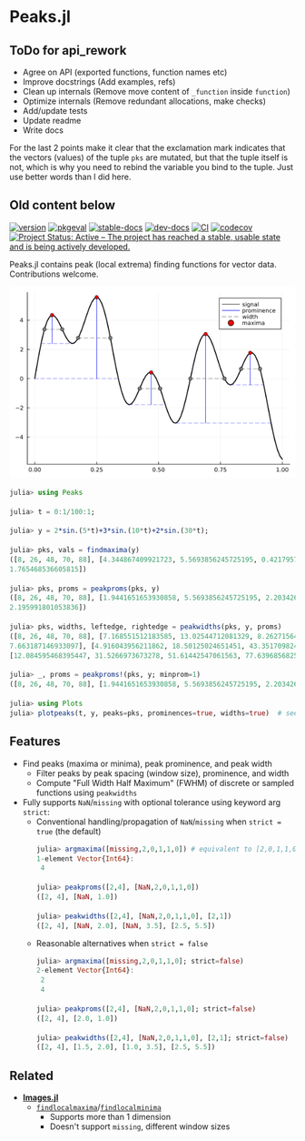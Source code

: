 # Peaks.jl

## ToDo for api_rework
* Agree on API (exported functions, function names etc)
* Improve docstrings (Add examples, refs)
* Clean up internals (Remove move content of `_function` inside `function`)
* Optimize internals (Remove redundant allocations, make checks)
* Add/update tests
* Update readme
* Write docs

For the last 2 points make it clear that the exclamation mark indicates that the vectors (values) of the tuple `pks` are mutated, but that the tuple itself is not, which is why you need to rebind the variable you bind to the tuple. Just use better words than I did here.

## Old content below
[![version](https://juliahub.com/docs/Peaks/version.svg)](https://juliahub.com/ui/Packages/Peaks/3TWUM)
[![pkgeval](https://juliahub.com/docs/Peaks/pkgeval.svg)](https://juliahub.com/ui/Packages/Peaks/3TWUM)
[![stable-docs](https://img.shields.io/badge/docs-stable-blue.svg)](https://halleysfifthinc.github.io/Peaks.jl/stable)
[![dev-docs](https://img.shields.io/badge/docs-dev-blue.svg)](https://halleysfifthinc.github.io/Peaks.jl/dev)
[![CI](https://github.com/halleysfifthinc/Peaks.jl/actions/workflows/CI.yml/badge.svg)](https://github.com/halleysfifthinc/Peaks.jl/actions/workflows/CI.yml)
[![codecov](https://codecov.io/gh/halleysfifthinc/Peaks.jl/branch/master/graph/badge.svg)](https://codecov.io/gh/halleysfifthinc/Peaks.jl)
[![Project Status: Active – The project has reached a stable, usable state and is being actively developed.](https://www.repostatus.org/badges/latest/active.svg)](https://www.repostatus.org/#active)

Peaks.jl contains peak (local extrema) finding functions for vector data. Contributions welcome.

[![signal-with-peaks-prominences-and-widths](docs/src/assets/images/maxima_prom_width.png)](#)

```julia
julia> using Peaks

julia> t = 0:1/100:1;

julia> y = 2*sin.(5*t)+3*sin.(10*t)+2*sin.(30*t);

julia> pks, vals = findmaxima(y)
([8, 26, 48, 70, 88], [4.344867409921723, 5.5693856245725195, 0.42179571038522123, 3.050541716751975,
1.765468536605815])

julia> pks, proms = peakproms(pks, y)
([8, 26, 48, 70, 88], [1.9441651653930858, 5.5693856245725195, 2.203426259167901, 6.0957723300230855,
2.195991801053836])

julia> pks, widths, leftedge, rightedge = peakwidths(pks, y, proms)
([8, 26, 48, 70, 88], [7.168551512183585, 13.02544712081329, 8.262715646139178, 13.80559202119737,
7.663187146933097], [4.916043956211862, 18.50125024651451, 43.35170982447645, 63.83409366134414, 84.28425741824285],
[12.084595468395447, 31.5266973673278, 51.61442547061563, 77.63968568254151, 91.94744456517594])

julia> _, proms = peakproms!(pks, y; minprom=1)
([8, 26, 48, 70, 88], [1.9441651653930858, 5.5693856245725195, 2.203426259167901, 6.0957723300230855, 2.195991801053836])

julia> using Plots
julia> plotpeaks(t, y, peaks=pks, prominences=true, widths=true)  # see above plot for result
```

## Features

- Find peaks (maxima or minima), peak prominence, and peak width
    - Filter peaks by peak spacing (window size), prominence, and width
    - Compute "Full Width Half Maximum" (FWHM) of discrete or sampled functions using `peakwidths`
- Fully supports `NaN`/`missing` with optional tolerance using keyword arg `strict`:
    - Conventional handling/propagation of `NaN`/`missing` when `strict = true` (the default)
      ```julia
      julia> argmaxima([missing,2,0,1,1,0]) # equivalent to [2,0,1,1,0]
      1-element Vector{Int64}:
       4

      julia> peakproms([2,4], [NaN,2,0,1,1,0])
      ([2, 4], [NaN, 1.0])

      julia> peakwidths([2,4], [NaN,2,0,1,1,0], [2,1])
      ([2, 4], [NaN, 2.0], [NaN, 3.5], [2.5, 5.5])
      ```
    - Reasonable alternatives when `strict = false`
      ```julia
      julia> argmaxima([missing,2,0,1,1,0]; strict=false)
      2-element Vector{Int64}:
       2
       4

      julia> peakproms([2,4], [NaN,2,0,1,1,0]; strict=false)
      ([2, 4], [2.0, 1.0])

      julia> peakwidths([2,4], [NaN,2,0,1,1,0], [2,1]; strict=false)
      ([2, 4], [1.5, 2.0], [1.0, 3.5], [2.5, 5.5])
      ```

## Related

- [**Images.jl**](https://github.com/JuliaImages/Images.jl)
  - [`findlocalmaxima`](https://juliaimages.org/stable/function_reference/#Images.findlocalmaxima)/[`findlocalminima`](https://juliaimages.org/stable/function_reference/#Images.findlocalminima)
    - Supports more than 1 dimension
    - Doesn't support `missing`, different window sizes
